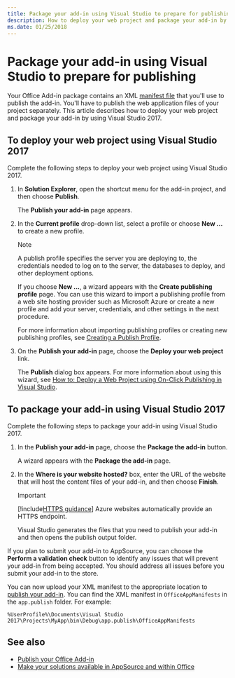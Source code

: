 ```yaml
---
title: Package your add-in using Visual Studio to prepare for publishing | Microsoft Docs
description: How to deploy your web project and package your add-in by using Visual Studio 2017.
ms.date: 01/25/2018
---
```



# Package your add-in using Visual Studio to prepare for publishing

Your Office Add-in package contains an XML [manifest file](../develop/add-in-manifests.md) that you'll use to publish the add-in. You'll have to publish the web application files of your project separately. This article describes how to deploy your web project and package your add-in by using Visual Studio 2017.

## To deploy your web project using Visual Studio 2017

Complete the following steps to deploy your web project using Visual Studio 2017.

1. In  **Solution Explorer**, open the shortcut menu for the add-in project, and then choose  **Publish**.
    
    The  **Publish your add-in** page appears.
    
2. In the  **Current profile** drop-down list, select a profile or choose **New ...** to create a new profile.
    
    > [!NOTE]
    > A publish profile specifies the server you are deploying to, the credentials needed to log on to the server, the databases to deploy, and other deployment options.

    If you choose  **New ...**, a wizard appears with the **Create publishing profile** page. You can use this wizard to import a publishing profile from a web site hosting provider such as Microsoft Azure or create a new profile and add your server, credentials, and other settings in the next procedure.
    
    For more information about importing publishing profiles or creating new publishing profiles, see [Creating a Publish Profile](https://msdn.microsoft.com/library/dd465337.aspx#creating_a_profile).
    
3. On the **Publish your add-in** page, choose the **Deploy your web project** link.
    
    The  **Publish** dialog box appears. For more information about using this wizard, see [How to: Deploy a Web Project using On-Click Publishing in Visual Studio](https://msdn.microsoft.com/library/dd465337.aspx).
    

## To package your add-in using Visual Studio 2017

Complete the following steps to package your add-in using Visual Studio 2017.

1. In the **Publish your add-in** page, choose the **Package the add-in** button.
    
    A wizard appears with the **Package the add-in** page.
    
2. In the **Where is your website hosted?** box, enter the URL of the website that will host the content files of your add-in, and then choose **Finish**.
    
    > [!IMPORTANT]
    > [!include[HTTPS guidance](../includes/https-guidance.md)] Azure websites automatically provide an HTTPS endpoint.
    
    Visual Studio generates the files that you need to publish your add-in and then opens the publish output folder.
    
If you plan to submit your add-in to AppSource, you can choose the **Perform a validation check** button to identify any issues that will prevent your add-in from being accepted. You should address all issues before you submit your add-in to the store.

You can now upload your XML manifest to the appropriate location to [publish your add-in](../publish/publish.md). You can find the XML manifest in `OfficeAppManifests` in the `app.publish` folder. For example:

 `%UserProfile%\Documents\Visual Studio 2017\Projects\MyApp\bin\Debug\app.publish\OfficeAppManifests`


## See also

- [Publish your Office Add-in](../publish/publish.md)
- [Make your solutions available in AppSource and within Office](https://docs.microsoft.com/office/dev/store/submit-to-the-office-store)
    
